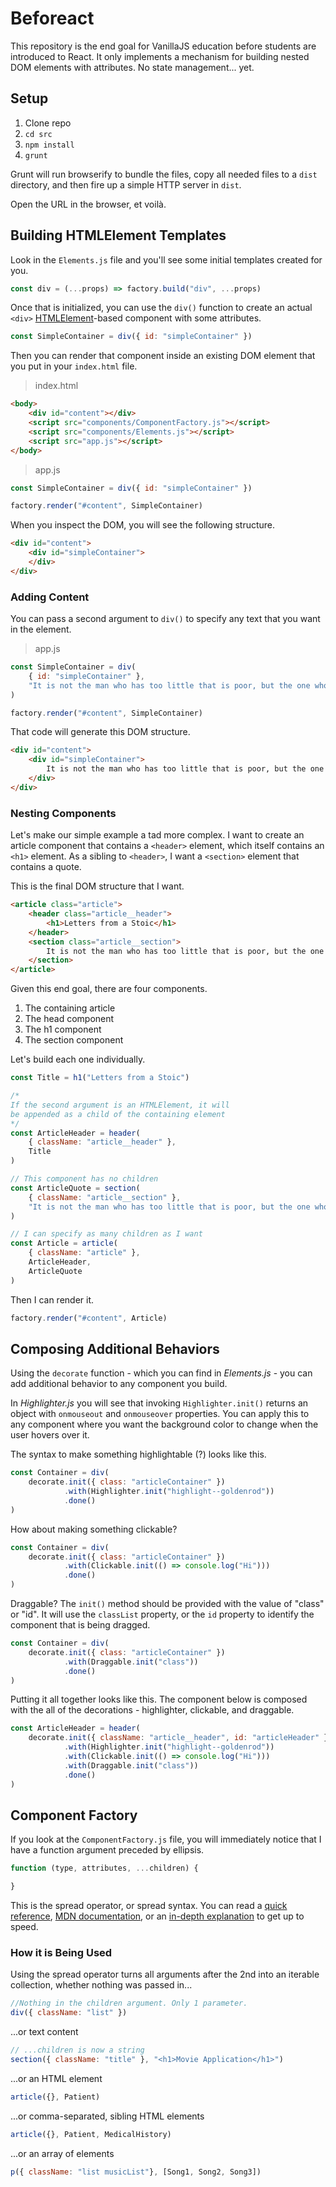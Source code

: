 # Beforeact

This repository is the end goal for VanillaJS education before students are introduced to React. It only implements a mechanism for building nested DOM elements with attributes. No state management... yet.

## Setup

1. Clone repo
1. `cd src`
1. `npm install`
1. `grunt`

Grunt will run browserify to bundle the files, copy all needed files to a `dist` directory, and then fire up a simple HTTP server in `dist`.
 
Open the URL in the browser, et voilà.

## Building HTMLElement Templates

Look in the `Elements.js` file and you'll see some initial templates created for you.

```js
const div = (...props) => factory.build("div", ...props)
```

Once that is initialized, you can use the `div()` function to create an actual `<div>` [HTMLElement](https://developer.mozilla.org/en-US/docs/Web/API/HTMLElement)-based component with some attributes.

```js
const SimpleContainer = div({ id: "simpleContainer" })
```

Then you can render that component inside an existing DOM element that you put in your `index.html` file.

> index.html

```html
<body>
    <div id="content"></div>
    <script src="components/ComponentFactory.js"></script>
    <script src="components/Elements.js"></script>
    <script src="app.js"></script>
</body>
```

> app.js

```js
const SimpleContainer = div({ id: "simpleContainer" })

factory.render("#content", SimpleContainer)
```

When you inspect the DOM, you will see the following structure.

```html
<div id="content">
    <div id="simpleContainer">
    </div>
</div>
```

### Adding Content

You can pass a second argument to `div()` to specify any text that you want in the element.

> app.js

```js
const SimpleContainer = div(
    { id: "simpleContainer" },
    "It is not the man who has too little that is poor, but the one who hankers after more."
)

factory.render("#content", SimpleContainer)
```

That code will generate this DOM structure.

```html
<div id="content">
    <div id="simpleContainer">
        It is not the man who has too little that is poor, but the one who hankers after more.
    </div>
</div>
```

### Nesting Components

Let's make our simple example a tad more complex. I want to create an article component that contains a `<header>` element, which itself contains an `<h1>` element. As a sibling to `<header>`, I want a `<section>` element that contains a quote.

This is the final DOM structure that I want.

```html
<article class="article">
    <header class="article__header">
        <h1>Letters from a Stoic</h1>
    </header>
    <section class="article__section">
        It is not the man who has too little that is poor, but the one who hankers after more.
    </section>
</article>
```

Given this end goal, there are four components.

1. The containing article
1. The head component
1. The h1 component
1. The section component

Let's build each one individually.

```js
const Title = h1("Letters from a Stoic")

/*
If the second argument is an HTMLElement, it will
be appended as a child of the containing element
*/
const ArticleHeader = header(
    { className: "article__header" },
    Title
)

// This component has no children
const ArticleQuote = section(
    { className: "article__section" },
    "It is not the man who has too little that is poor, but the one who hankers after more."
)

// I can specify as many children as I want
const Article = article(
    { className: "article" },
    ArticleHeader,
    ArticleQuote
)
```

Then I can render it.

```js
factory.render("#content", Article)
```

## Composing Additional Behaviors

Using the `decorate` function - which you can find in _Elements.js_ - you can add additional behavior to any component you build.

In _Highlighter.js_ you will see that invoking `Highlighter.init()` returns an object with `onmouseout` and `onmouseover` properties. You can apply this to any component where you want the background color to change when the user hovers over it.

The syntax to make something highlightable (?) looks like this.

```js
const Container = div(
    decorate.init({ class: "articleContainer" })
            .with(Highlighter.init("highlight--goldenrod"))
            .done()
)
```

How about making something clickable?

```js
const Container = div(
    decorate.init({ class: "articleContainer" })
            .with(Clickable.init(() => console.log("Hi")))
            .done()
)
```

Draggable? The `init()` method should be provided with the value of "class" or "id". It will use the `classList` property, or the `id` property to identify the component that is being dragged.

```js
const Container = div(
    decorate.init({ class: "articleContainer" })
            .with(Draggable.init("class"))
            .done()
)
```

Putting it all together looks like this. The component below is composed with the all of the decorations - highlighter, clickable, and draggable.

```js
const ArticleHeader = header(
    decorate.init({ className: "article__header", id: "articleHeader" })
            .with(Highlighter.init("highlight--goldenrod"))
            .with(Clickable.init(() => console.log("Hi")))
            .with(Draggable.init("class"))
            .done()
)
```

## Component Factory

If you look at the `ComponentFactory.js` file, you will immediately notice that I have a function argument preceded by ellipsis.

```js
function (type, attributes, ...children) {

}
```

This is the spread operator, or spread syntax. You can read a [quick reference](http://es6-features.org/#SpreadOperator), [MDN documentation](https://developer.mozilla.org/en-US/docs/Web/JavaScript/Reference/Operators/Spread_syntax), or an [in-depth explanation](https://medium.com/front-end-hacking/es6-magical-stuffs-spread-syntax-in-depth-afdd0118ebd0) to get up to speed.

### How it is Being Used

Using the spread operator turns all arguments after the 2nd into an iterable collection, whether nothing was passed in...

```js
//Nothing in the children argument. Only 1 parameter.
div({ className: "list" })
```

...or text content

```js
// ...children is now a string
section({ className: "title" }, "<h1>Movie Application</h1>")
```

...or an HTML element

```js
article({}, Patient)
```

...or comma-separated, sibling HTML elements

```js
article({}, Patient, MedicalHistory)
```

...or an array of elements

```js
p({ className: "list musicList"}, [Song1, Song2, Song3])
```
